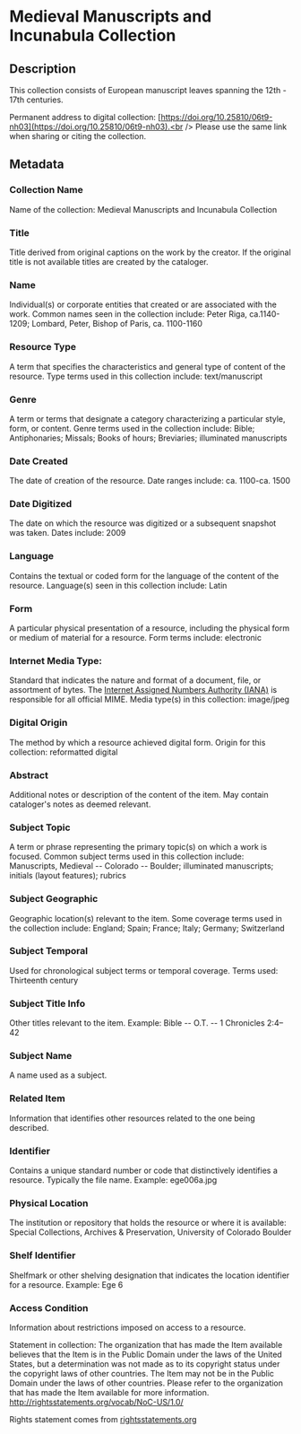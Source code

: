 # Medieval Manuscripts and Incunabula Collection

## Description
This collection consists of European manuscript leaves spanning the 12th - 17th centuries.

Permanent address to digital collection: [https://doi.org/10.25810/06t9-nh03](https://doi.org/10.25810/06t9-nh03).<br /> 
Please use the same link when sharing or citing the collection.
## Metadata
### Collection Name
Name of the collection: Medieval Manuscripts and Incunabula Collection 

### Title
Title derived from original captions on the work by the creator. If the original title is not available titles are created by the cataloger.

### Name
Individual(s) or corporate entities that created or are associated with the work. Common names seen in the collection include: Peter Riga, ca.1140-1209; Lombard, Peter, Bishop of Paris, ca. 1100-1160 

### Resource Type
A term that specifies the characteristics and general type of content of the resource. Type terms used in this collection include: text/manuscript 

### Genre
A term or terms that designate a category characterizing a particular style, form, or content. Genre terms used in the collection include: Bible; Antiphonaries; Missals; Books of hours; Breviaries; illuminated manuscripts

### Date Created
The date of creation of the resource. Date ranges include: ca. 1100-ca. 1500

### Date Digitized
The date on which the resource was digitized or a subsequent snapshot was taken. Dates include: 2009

### Language
Contains the textual or coded form for the language of the content of the resource. Language(s) seen in this collection include: Latin

### Form
A particular physical presentation of a resource, including the physical form or medium of material for a resource. Form terms include: electronic

### Internet Media Type: 
Standard that indicates the nature and format of a document, file, or assortment of bytes. The [Internet Assigned Numbers Authority (IANA)](https://www.iana.org/assignments/media-types/media-types.xhtml) is responsible for all official MIME. Media type(s) in this collection: image/jpeg

### Digital Origin
The method by which a resource achieved digital form. Origin for this collection: reformatted digital

### Abstract
Additional notes or description of the content of the item. May contain cataloger's notes as deemed relevant.

### Subject Topic
A term or phrase representing the primary topic(s) on which a work is focused. Common subject terms used in this collection include: Manuscripts, Medieval -- Colorado -- Boulder; illuminated manuscripts; initials (layout features); rubrics

### Subject Geographic
Geographic location(s) relevant to the item. Some coverage terms used in the collection include: England; Spain; France; Italy; Germany; Switzerland 

### Subject Temporal
Used for chronological subject terms or temporal coverage. Terms used: Thirteenth century

### Subject Title Info
Other titles relevant to the item. Example: Bible -- O.T. -- 1 Chronicles 2:4–42 

### Subject Name
A name used as a subject.

### Related Item
Information that identifies other resources related to the one being described.

### Identifier
Contains a unique standard number or code that distinctively identifies a resource. Typically the file name. Example: ege006a.jpg

### Physical Location
The institution or repository that holds the resource or where it is available: Special Collections, Archives & Preservation, University of Colorado Boulder

### Shelf Identifier
Shelfmark or other shelving designation that indicates the location identifier for a resource. Example: Ege 6

### Access Condition
Information about restrictions imposed on access to a resource.

Statement in collection: The organization that has made the Item available believes that the Item is in the Public Domain under the laws of the United States, but a determination was not made as to its copyright status under the copyright laws of other countries. The Item may not be in the Public Domain under the laws of other countries. Please refer to the organization that has made the Item available for more information. http://rightsstatements.org/vocab/NoC-US/1.0/

Rights statement comes from [rightsstatements.org](https://rightsstatements.org/page/1.0/?language=en)

